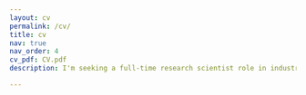 ```yaml
---
layout: cv
permalink: /cv/
title: cv
nav: true
nav_order: 4
cv_pdf: CV.pdf
description: I'm seeking a full-time research scientist role in industry upon my graduation. If you have any open positions that match my qualifications and interests, I would appreciate the opportunity to discuss them further!

---
```

